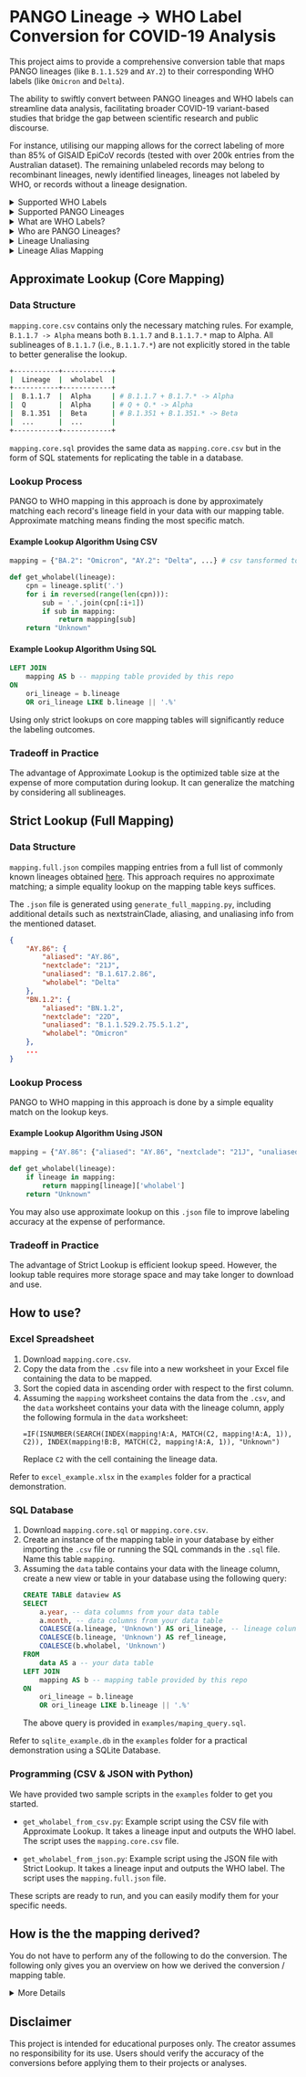 # PANGO Lineage -> WHO Label Conversion for COVID-19 Analysis

This project aims to provide a comprehensive conversion table that maps PANGO lineages (like `B.1.1.529` and `AY.2`) to their corresponding WHO labels (like `Omicron` and `Delta`).

The ability to swiftly convert between PANGO lineages and WHO labels can streamline data analysis, facilitating broader COVID-19 variant-based studies that bridge the gap between scientific research and public discourse.

For instance, utilising our mapping allows for the correct labeling of more than 85% of GISAID EpiCoV records (tested with over 200k entries from the Australian dataset). The remaining unlabeled records may belong to recombinant lineages, newly identified lineages, lineages not labeled by WHO, or records without a lineage designation.

<details>
  <summary>Supported WHO Labels</summary>
  <br>
  Alpha, Beta, Delta, Epsilon, Eta, Gamma, Iota, Kappa, Lambda, Mu, Omicron
  <br><br>
</details>

<details>
  <summary>Supported PANGO Lineages</summary>
  <br>
  All key lineages on <a href="https://github.com/cov-lineages/pango-designation">Cov-Lineages dataset</a> and <a href="https://github.com/corneliusroemer/pango-sequences">PANGO consensus sequences dataset</a>.<br><br>
</details>

<details>
  <summary>What are WHO Labels?</summary>
  <br>
  The WHO label is a standardized nomenclature used by the World Health Organization (WHO) to classify and refer to different COVID-19 variants. By utilising Greek alphabet (e.g., Alpha, Beta, Gamma, Delta, Omicron), it simplifies communication and help the general public, media, and health officials easily understand and refer to these variants.
  <br><br>
</details>

<details>
  <summary>Who are PANGO Lineages?</summary>
  <br>
  PANGO (Phylogenetic Assignment of Named Global Outbreak) lineages are a system for naming and tracking the COVID-19 lineages. These lineages can have shorter alias names to simplify the representation of lineage names that can become quite lengthy as new sublineages are identified.
  <br><br>
</details>

<details>
  <summary>Lineage Unaliasing</summary>
  <br>
  Unaliasing a PANGO lineage involves mapping an alias back to its original, longer lineage name.
  <br><br>
  For example: An alias like "BA.1" might represent a more complex and longer lineage name such as "B.1.1.529.1". Unaliasing "BA.1" would result in the full designation "B.1.1.529.1".
  <br><br>
</details>

<details>
  <summary>Lineage Alias Mapping</summary>
  <br>
  Alias mapping is the process of finding aliases of a PANGO lineage. This involves identifying the shorter, simplified alias that corresponds to a more complex lineage name in the PANGO system.
  <br><br>
  For example, apping "B.1.1.529.1" to its alias "BA.1" would be considered alias mapping.
  <br><br>
</details>

## Approximate Lookup (Core Mapping)

### Data Structure

`mapping.core.csv` contains only the necessary matching rules. For example, `B.1.1.7 -> Alpha` means both `B.1.1.7` and `B.1.1.7.*` map to Alpha. All sublineages of `B.1.1.7` (i.e., `B.1.1.7.*`) are not explicitly stored in the table to better generalise the lookup.

```sh
+-----------+------------+
|  Lineage  |  wholabel  |
+-----------+------------+
|  B.1.1.7  |  Alpha     | # B.1.1.7 + B.1.7.* -> Alpha
|  Q        |  Alpha     | # Q + Q.* -> Alpha
|  B.1.351  |  Beta      | # B.1.351 + B.1.351.* -> Beta
|  ...      |  ...       |
+-----------+------------+
```

`mapping.core.sql` provides the same data as `mapping.core.csv` but in the form of SQL statements for replicating the table in a database.

### Lookup Process

PANGO to WHO mapping in this approach is done by approximately matching each record's lineage field in your data with our mapping table. Approximate matching means finding the most specific match.

#### Example Lookup Algorithm Using CSV
```py
mapping = {"BA.2": "Omicron", "AY.2": "Delta", ...} # csv tansformed to dict

def get_wholabel(lineage):
    cpn = lineage.split('.')
    for i in reversed(range(len(cpn))):
        sub = '.'.join(cpn[:i+1])
        if sub in mapping:
            return mapping[sub]
    return "Unknown"
```

#### Example Lookup Algorithm Using SQL
```sql
LEFT JOIN 
    mapping AS b -- mapping table provided by this repo
ON 
    ori_lineage = b.lineage
    OR ori_lineage LIKE b.lineage || '.%'
```

Using only strict lookups on core mapping tables will significantly reduce the labeling outcomes.

### Tradeoff in Practice

The advantage of Approximate Lookup is the optimized table size at the expense of more computation during lookup. It can generalize the matching by considering all sublineages.

## Strict Lookup (Full Mapping)

### Data Structure

`mapping.full.json` compiles mapping entries from a full list of commonly known lineages obtained [here](https://github.com/corneliusroemer/pango-sequences). This approach requires no approximate matching; a simple equality lookup on the mapping table keys suffices.

The `.json` file is generated using `generate_full_mapping.py`, including additional details such as nextstrainClade, aliasing, and unaliasing info from the mentioned dataset.

```json
{
    "AY.86": {
        "aliased": "AY.86",
        "nextclade": "21J",
        "unaliased": "B.1.617.2.86",
        "wholabel": "Delta"
    },
    "BN.1.2": {
        "aliased": "BN.1.2",
        "nextclade": "22D",
        "unaliased": "B.1.1.529.2.75.5.1.2",
        "wholabel": "Omicron"
    },
    ...
}
```

### Lookup Process

PANGO to WHO mapping in this approach is done by a simple equality match on the lookup keys.

#### Example Lookup Algorithm Using JSON
```py
mapping = {"AY.86": {"aliased": "AY.86", "nextclade": "21J", "unaliased": "B.1.617.2.86", "wholabel": "Delta"}, ...} # json tansformed to dict

def get_wholabel(lineage):
    if lineage in mapping:
        return mapping[lineage]['wholabel']
    return "Unknown"
```

You may also use approximate lookup on this `.json` file to improve labeling accuracy at the expense of performance.

### Tradeoff in Practice

The advantage of Strict Lookup is efficient lookup speed. However, the lookup table requires more storage space and may take longer to download and use.

## How to use?

### Excel Spreadsheet

1. Download `mapping.core.csv`.
2. Copy the data from the `.csv` file into a new worksheet in your Excel file containing the data to be mapped.
3. Sort the copied data in ascending order with respect to the first column.
4. Assuming the `mapping` worksheet contains the data from the `.csv`, and the `data` worksheet contains your data with the lineage column, apply the following formula in the `data` worksheet:
    ```
    =IF(ISNUMBER(SEARCH(INDEX(mapping!A:A, MATCH(C2, mapping!A:A, 1)), C2)), INDEX(mapping!B:B, MATCH(C2, mapping!A:A, 1)), "Unknown")
    ```
    Replace `C2` with the cell containing the lineage data.

Refer to `excel_example.xlsx` in the `examples` folder for a practical demonstration.
  
### SQL Database

1. Download `mapping.core.sql` or `mapping.core.csv`.
2. Create an instance of the mapping table in your database by either importing the `.csv` file or running the SQL commands in the `.sql` file. Name this table `mapping`.
3. Assuming the `data` table contains your data with the lineage column, create a new view or table in your database using the following query:
    ```sql
    CREATE TABLE dataview AS
    SELECT 
        a.year, -- data columns from your data table
        a.month, -- data columns from your data table
        COALESCE(a.lineage, 'Unknown') AS ori_lineage, -- lineage colun from your data table
        COALESCE(b.lineage, 'Unknown') AS ref_lineage,
        COALESCE(b.wholabel, 'Unknown')
    FROM 
        data AS a -- your data table
    LEFT JOIN 
        mapping AS b -- mapping table provided by this repo
    ON 
        ori_lineage = b.lineage
        OR ori_lineage LIKE b.lineage || '.%'
    ```
    The above query is provided in `examples/maping_query.sql`.

Refer to `sqlite_example.db` in the `examples` folder for a practical demonstration using a SQLite Database.

### Programming (CSV & JSON with Python)

We have provided two sample scripts in the `examples` folder to get you started.

- `get_wholabel_from_csv.py`: Example script using the CSV file with Approximate Lookup. It takes a lineage input and outputs the WHO label. The script uses the `mapping.core.csv` file.

- `get_wholabel_from_json.py`: Example script using the JSON file with Strict Lookup. It takes a lineage input and outputs the WHO label. The script uses the `mapping.full.json` file.

These scripts are ready to run, and you can easily modify them for your specific needs.

## How is the the mapping derived?

You do not have to perform any of the following to do the conversion. The following only gives you an overview on how we derived the conversion / mapping table.

<details>
  <summary>More Details</summary>

The following illustrates how the conversion table is derived:

1. **Base List Creation**:
   - **Source**: Use the base list from the Covariants database (available at [Covariants.org](https://covariants.org/)).
   - **Purpose**: Establish initial mappings of PANGO lineages to WHO labels based on existing data.

2. **Expand and Refine List**:
   - **Sources for Expansion**:
     - GISAID and its resources (e.g., [GISAID](https://gisaid.org/), [GISAIDR GitHub](https://github.com/Wytamma/GISAIDR/blob/master/R/core.R)).
     - WHO updates and variant announcements (e.g., [WHO News](https://www.who.int/news/item/27-10-2022-tag-ve-statement-on-omicron-sublineages-bq.1-and-xbb)).
   - **Example Expansion**:
     - Alpha: `B.1.1.7 / Q.*`
     - Delta: `B.1.617.2 / AY.*`
     - Omicron: `B.1.1.529 / BA.*`
   - **Rules**: Add new alias categories and merge sublineages for better generalization, such as merging `BA.*` and `XBB` under Omicron.

3. **Reference Table Creation**:
   - **Source**: Extract data from PANGO consensus sequences summary available on GitHub ([PANGO Sequences Summary](https://github.com/corneliusroemer/pango-sequences/blob/main/data/pango-consensus-sequences_summary.json)).
   - **Purpose**: Form a reference table (`nextstrain`) for aliasing and unaliasing PANGO lineages.

4. **Unaliasing Lineages**:
   - **SQL Query**:
     ```sql
     SELECT a.lineage,
            a.wholabel,
            GROUP_CONCAT(DISTINCT b.unaliased) AS c
     FROM   covariants AS a
            LEFT JOIN nextstrain AS b
                   ON a.lineage = b.lineage
                    OR b.lineage LIKE a.lineage || '.%'
     GROUP BY a.lineage, a.wholabel
     ORDER BY a.wholabel ASC
     WHERE  c IS NOT NULL AND lineage != c;
     ```
   - **Purpose**: Identify the root lineage of a given lineage from the base list through unaliasing. Identify the most specific common parents of similar sublineages to formulate matching rules with the largest coverage. For example, if `CH.1.1` maps to `B.1.1.529.2.75.3.4.1.1.1.1`, and `B.1.1.529.*` is Omicron, then `CH.*` should be classified as Omicron.

5. **Alias Finding**:
   - **SQL Query**:
     ```sql
     SELECT GROUP_CONCAT(DISTINCT a.lineage),
            GROUP_CONCAT(DISTINCT a.wholabel),
            SUBSTR(b.lineage, 1, INSTR(b.lineage, '.') - 1) AS we,
            GROUP_CONCAT(b.lineage),
            GROUP_CONCAT(DISTINCT b.unaliased)
     FROM   covariants AS a
            LEFT JOIN nextstrain AS b
                   ON unaliased = a.lineage
                    OR unaliased LIKE a.lineage || '.%'
     GROUP BY we
     ORDER BY a.wholabel, we ASC;
     ```
   - **Purpose**: Identify all possible aliases for a given lineage. Focus particularly on Omicron due to its extensive number of sublineages.

6. **New Lineages Identification**:
   - **SQL Query**:
     ```sql
     SELECT we,
            b.lineage
     FROM   (SELECT SUBSTR(lineage, 1, INSTR(lineage, '.') - 1) AS we
             FROM   nextstrain
             WHERE  nextstrainclade LIKE '23_'
                    AND we != ''
             GROUP  BY we) AS a
            LEFT JOIN covariants AS b
                   ON b.lineage = a.we
     WHERE  b.lineage IS NULL;
     ```
   - **Purpose**: Check for new PANGO lineages that may not be present in the base list, focusing on Omicron variants which frequently introduce new lineages.

Manual inspection is involved in each step to ensure accurate generalization and concise addition of new matching rules.

</details>

## Disclaimer

This project is intended for educational purposes only. The creator assumes no responsibility for its use. Users should verify the accuracy of the conversions before applying them to their projects or analyses.
